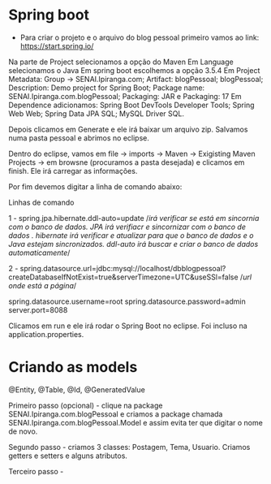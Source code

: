 # Spring boot

- Para criar o projeto e o arquivo do blog pessoal primeiro vamos ao link: https://start.spring.io/

Na parte de Project selecionamos a opção do Maven
Em Language selecionamos o Java
Em spring boot escolhemos a opção 3.5.4
Em Project Metadata: Group -> SENAI.Ipiranga.com; Artifact: blogPessoal; blogPessoal; Description: 
Demo project for Spring Boot; Package name: SENAI.Ipiranga.com.blogPessoal; Packaging: JAR e Packaging: 17
Em Dependence adicionamos: Spring Boot DevTools Developer Tools; Spring Web Web; Spring Data JPA SQL; MySQL Driver SQL.

Depois clicamos em Generate e ele irá baixar um arquivo zip. Salvamos numa pasta pessoal e abrimos no eclipse. 

Dentro do eclipse, vamos em file -> imports -> Maven -> Exigisting Maven Projects -> em browsne (procuramos a pasta desejada) e clicamos em finish. Ele irá carregar as informações.

Por fim devemos digitar a linha de comando abaixo:

Linhas de comando

1 - spring.jpa.hibernate.ddl-auto=update /*irá verificar se está em sincornia com o banco de dados. JPA irá verifiacr e sincornizar com o banco de dados
. hibernate irá verificar e atualizar para que o banco de dados e o Java estejam sincronizados. ddl-auto irá buscar e criar o banco de dados automaticamente*/

2 - spring.datasource.url=jdbc:mysql://localhost/dbblogpessoal?createDatabaseIfNotExist=true&serverTimezone=UTC&useSSl=false
/*url onde está a página*/

spring.datasource.username=root
spring.datasource.password=admin
server.port=8088

Clicamos em run e ele irá rodar o Spring Boot no eclipse. Foi incluso na application.properties.

# Criando as models

@Entity, @Table, @Id, @GeneratedValue

Primeiro passo (opcional) - clique na package SENAI.Ipiranga.com.blogPessoal e criamos a package chamada SENAI.Ipiranga.com.blogPessoal.Model e assim evita ter que digitar o nome de novo.

Segundo passo - criamos 3 classes: Postagem, Tema, Usuario. Criamos getters e setters e alguns atributos.

Terceiro passo - 
